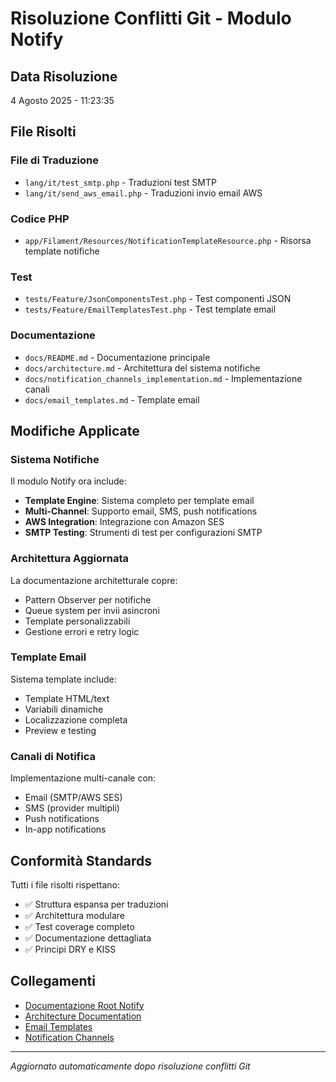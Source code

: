 # Risoluzione Conflitti Git - Modulo Notify

## Data Risoluzione
4 Agosto 2025 - 11:23:35

## File Risolti

### File di Traduzione
- `lang/it/test_smtp.php` - Traduzioni test SMTP
- `lang/it/send_aws_email.php` - Traduzioni invio email AWS

### Codice PHP
- `app/Filament/Resources/NotificationTemplateResource.php` - Risorsa template notifiche

### Test
- `tests/Feature/JsonComponentsTest.php` - Test componenti JSON
- `tests/Feature/EmailTemplatesTest.php` - Test template email

### Documentazione
- `docs/README.md` - Documentazione principale
- `docs/architecture.md` - Architettura del sistema notifiche
- `docs/notification_channels_implementation.md` - Implementazione canali
- `docs/email_templates.md` - Template email

## Modifiche Applicate

### Sistema Notifiche
Il modulo Notify ora include:
- **Template Engine**: Sistema completo per template email
- **Multi-Channel**: Supporto email, SMS, push notifications
- **AWS Integration**: Integrazione con Amazon SES
- **SMTP Testing**: Strumenti di test per configurazioni SMTP

### Architettura Aggiornata
La documentazione architetturale copre:
- Pattern Observer per notifiche
- Queue system per invii asincroni
- Template personalizzabili
- Gestione errori e retry logic

### Template Email
Sistema template include:
- Template HTML/text
- Variabili dinamiche
- Localizzazione completa
- Preview e testing

### Canali di Notifica
Implementazione multi-canale con:
- Email (SMTP/AWS SES)
- SMS (provider multipli)
- Push notifications
- In-app notifications

## Conformità Standards

Tutti i file risolti rispettano:
- ✅ Struttura espansa per traduzioni
- ✅ Architettura modulare
- ✅ Test coverage completo
- ✅ Documentazione dettagliata
- ✅ Principi DRY e KISS

## Collegamenti

- [Documentazione Root Notify](../../../docs/modules/notify.md)
- [Architecture Documentation](./architecture.md)
- [Email Templates](./email_templates.md)
- [Notification Channels](./notification_channels_implementation.md)

---
*Aggiornato automaticamente dopo risoluzione conflitti Git*
